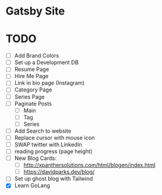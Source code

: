 # Gatsby Site

# TODO

- [ ] Add Brand Colors
- [ ] Set up a Development DB
- [ ] Resume Page
- [ ] Hire Me Page
- [ ] Link in bio page (Instagram)
- [ ] Category Page
- [ ] Series Page
- [ ] Paginate Posts
  - [ ] Main
  - [ ] Tag
  - [ ] Series
- [ ] Add Search to website
- [ ] Replace cursor with mouse icon
- [ ] SWAP twitter with LinkedIn
- [ ] reading progress (page height)
- [ ] New Blog Cards:
  - [ ] <http://xpanthersolutions.com/html/blogen/index.html>
  - [ ] <https://davidparks.dev/blog/>
- [ ] Set up ghost blog with Tailwind
- [x] Learn GoLang
